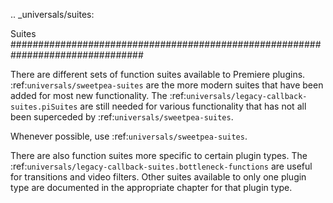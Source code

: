 .. _universals/suites:

Suites
################################################################################

There are different sets of function suites available to Premiere plugins. :ref:`universals/sweetpea-suites` are the more modern suites that have been added for most new functionality. The :ref:`universals/legacy-callback-suites.piSuites` are still needed for various functionality that has not all been superceded by :ref:`universals/sweetpea-suites`.

Whenever possible, use :ref:`universals/sweetpea-suites`.

There are also function suites more specific to certain plugin types. The :ref:`universals/legacy-callback-suites.bottleneck-functions` are useful for transitions and video filters. Other suites available to only one plugin type are documented in the appropriate chapter for that plugin type.
